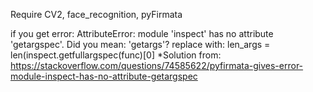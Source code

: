 Require CV2, face_recognition, pyFirmata

if you get error: AttributeError: module 'inspect' has no attribute 'getargspec'. Did you mean: 'getargs'?
replace with: len_args = len(inspect.getfullargspec(func)[0]
*Solution from: https://stackoverflow.com/questions/74585622/pyfirmata-gives-error-module-inspect-has-no-attribute-getargspec
